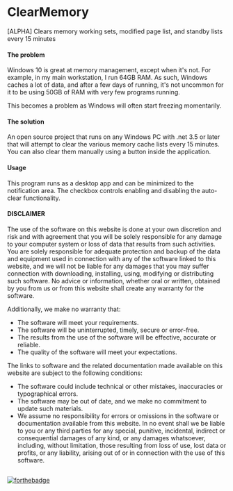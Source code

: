 ﻿# ClearMemory
[ALPHA] Clears memory working sets, modified page list, and standby lists every 15 minutes

#### The problem

Windows 10 is great at memory management, except when it's not. For example, in my main workstation, I run 64GB RAM. As such, Windows caches a lot of data, and after a few days of running, it's not uncommon for it to be using 50GB of RAM with very few programs running.

This becomes a problem as Windows will often start freezing momentarily.

#### The solution
An open source project that runs on any Windows PC with .net 3.5 or later that will attempt to clear the various memory cache lists every 15 minutes. You can also clear them manually using a button inside the application.

#### Usage
This program runs as a desktop app and can be minimized to the notification area. The checkbox controls enabling and disabling the auto-clear functionality.

#### DISCLAIMER

The use of the software on this website is done at your own discretion and risk and with agreement that you will be solely responsible for any damage to your computer system or loss of data that results from such activities. You are solely responsible for adequate protection and backup of the data and equipment used in connection with any of the software linked to this website, and we will not be liable for any damages that you may suffer connection with downloading, installing, using, modifying or distributing such software. No advice or information, whether oral or written, obtained by you from us or from this website shall create any warranty for the software.

Additionally, we make no warranty that:

 - The software will meet your requirements.
 - The software will be uninterrupted, timely, secure or error-free.
 - The results from the use of the software will be effective, accurate or reliable.
 - The quality of the software will meet your expectations.
 
 
The links to software and the related documentation made available on this website are subject to the following conditions:

 - The software could include technical or other mistakes, inaccuracies or typographical errors.
 - The software may be out of date, and we make no commitment to update such materials.
 - We assume no responsibility for errors or omissions in the software or documentation available from this website.
In no event shall we be liable to you or any third parties for any special, punitive, incidental, indirect or consequential damages of any kind, or any damages whatsoever, including, without limitation, those resulting from loss of use, lost data or profits, or any liability, arising out of or in connection with the use of this software.

##

[![forthebadge](https://forthebadge.com/images/badges/built-with-resentment.svg)](https://forthebadge.com)
